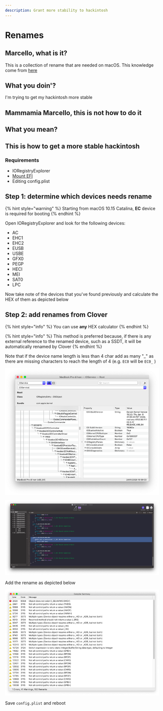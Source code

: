 ```yaml
---
description: Grant more stability to hackintosh
---
```


# Renames

## Marcello, what is it?

This is a collection of rename that are needed on macOS. This knowledge come from [here](https://applelife.ru/threads/dampy-originalnyx-makov.2943712/)

## What you doin'?

I'm trying to get my hackintosh more stable

## Mammamia Marcello, this is not how to do it

## What you mean?

## This is how to get a more stable hackintosh

### Requirements

* IORegistryExplorer
* [Mount EFI](../../bootloaders/mount-efi.md)
* Editing config.plist

## Step 1: determine which devices needs rename

{% hint style="warning" %}
Starting from macOS 10.15 Catalina, **EC** device is required for booting
{% endhint %}

Open IORegistryExplorer and look for the following devices:

* AC
* EHC1
* EHC2
* EUSB
* USBE
* GFX0
* PEGP
* HECI
* MEI
* SAT0
* LPC

Now take note of the devices that you've found previously and calculate the HEX of them as depicted below

## Step 2: add renames from Clover

{% hint style="info" %}
You can use **any** HEX calculator
{% endhint %}

{% hint style="info" %}
This method is preferred because, if there is any external reference to the renamed device, such as a SSDT,  it will be automatically renamed by Clover
{% endhint %}

Note that if the device name length is less than 4 char add as many "\_" as there are missing characters to reach the length of 4 \(e.g. `EC0` will be `EC0_` \)

![4543305f is EC0\_ in HEX](../../.gitbook/assets/image%20%2882%29.png)

![45435f5f is EC\_\_ in HEX](../../.gitbook/assets/image%20%2824%29.png)

Add the rename as depicted below

![](../../.gitbook/assets/image%20%2873%29.png)

Save `config.plist` and reboot



